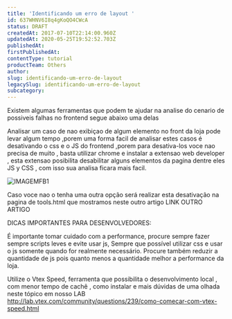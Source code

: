 ```yaml
---
title: 'Identificando um erro de layout '
id: 637WHNV6I8q4gKoQO4CWcA
status: DRAFT
createdAt: 2017-07-10T22:14:00.960Z
updatedAt: 2020-05-25T19:52:52.703Z
publishedAt: 
firstPublishedAt: 
contentType: tutorial
productTeam: Others
author: 
slug: identificando-um-erro-de-layout
legacySlug: identificando-um-erro-de-layout
subcategory: 
---
```


Existem algumas ferramentas que podem te ajudar na analise do cenario de possiveis falhas no frontend segue abaixo uma delas 

Analisar um caso de nao exibiçao de algum elemento no front da loja pode levar algum tempo ,porem uma forma facil de analisar estes casos é desativando o css e o JS do frontend ,porem para desativa-los voce nao precisa de muito , basta utilizar chrome e instalar a extensao web developer , esta extensao posibilita desabilitar alguns elementos da pagina dentre eles JS y CSS , com isso sua analisa ficara mais facil.

![IMAGEMFB1](//images.contentful.com/alneenqid6w5/39TAI2iVFmSsoeMYeqC6wy/9d863f829ee04987e7c3f08395c1cdb3/IMAGEMFB1.png)

Caso voce nao o tenha uma outra opção será realizar esta desativação na pagina de tools.html que mostramos neste outro artigo LINK OUTRO ARTIGO

 
 DICAS IMPORTANTES PARA DESENVOLVEDORES:
 
É importante tomar cuidado com a performance, procure sempre  fazer sempre scripts leves e evite usar js, Sempre que possível utilizar css e usar o js somente  quando for realmente necessário. Procure também reduzir a quantidade de js pois quanto menos a quantidade melhor a performance da loja.

Utilize o Vtex Speed, ferramenta que possibilita o desenvolvimento local , com menor tempo de cachê , como instalar e mais dúvidas de uma olhada neste tópico em nosso LAB http://lab.vtex.com/community/questions/239/como-comecar-com-vtex-speed.html
 

